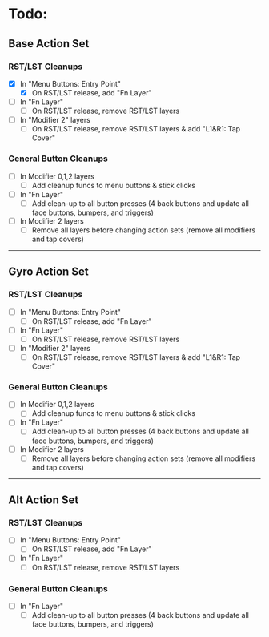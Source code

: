 # Todo:

## Base Action Set
### RST/LST Cleanups
- [x] In "Menu Buttons: Entry Point"
    - [x] On RST/LST release, add "Fn Layer"
- [ ] In "Fn Layer"
    - [ ] On RST/LST release, remove RST/LST layers
- [ ] In "Modifier 2" layers
    - [ ] On RST/LST release, remove RST/LST layers & add "L1&R1: Tap Cover"

### General Button Cleanups
- [ ] In Modifier 0,1,2 layers
    - [ ] Add cleanup funcs to menu buttons & stick clicks
- [ ] In "Fn Layer"
    - [ ] Add clean-up to all button presses (4 back buttons and update all face buttons, bumpers, and triggers)
- [ ] In Modifier 2 layers
    - [ ] Remove all layers before changing action sets (remove all modifiers and tap covers)

---

## Gyro Action Set
### RST/LST Cleanups
- [ ] In "Menu Buttons: Entry Point"
    - [ ] On RST/LST release, add "Fn Layer"
- [ ] In "Fn Layer"
    - [ ] On RST/LST release, remove RST/LST layers
- [ ] In "Modifier 2" layers
    - [ ] On RST/LST release, remove RST/LST layers & add "L1&R1: Tap Cover"

### General Button Cleanups
- [ ] In Modifier 0,1,2 layers
    - [ ] Add cleanup funcs to menu buttons & stick clicks
- [ ] In "Fn Layer"
    - [ ] Add clean-up to all button presses (4 back buttons and update all face buttons, bumpers, and triggers)
- [ ] In Modifier 2 layers
    - [ ] Remove all layers before changing action sets (remove all modifiers and tap covers)

---

## Alt Action Set
### RST/LST Cleanups
- [ ] In "Menu Buttons: Entry Point"
    - [ ] On RST/LST release, add "Fn Layer"
- [ ] In "Fn Layer"
    - [ ] On RST/LST release, remove RST/LST layers

### General Button Cleanups
- [ ] In "Fn Layer"
    - [ ] Add clean-up to all button presses (4 back buttons and update all face buttons, bumpers, and triggers)

